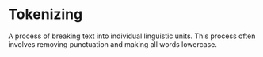 # Tokenizing

A process of breaking text into individual linguistic units. This process often involves removing punctuation and making all words lowercase. 